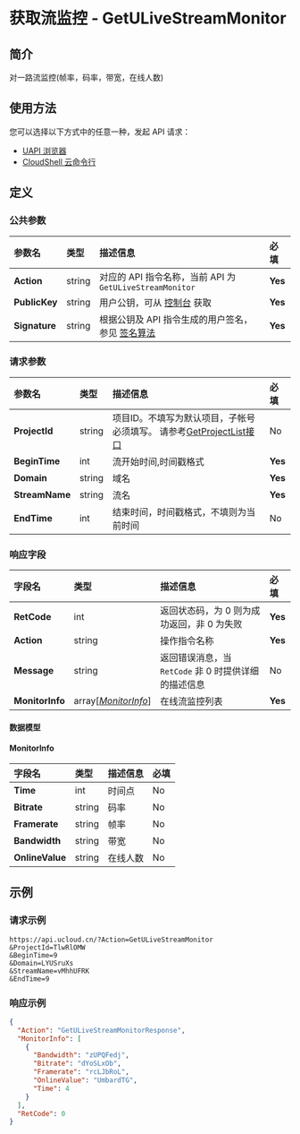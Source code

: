 # 获取流监控 - GetULiveStreamMonitor

## 简介

对一路流监控(帧率，码率，带宽，在线人数)






## 使用方法

您可以选择以下方式中的任意一种，发起 API 请求：
- [UAPI 浏览器](https://console.ucloud.cn/uapi/detail?id=GetULiveStreamMonitor)
- [CloudShell 云命令行](https://shell.ucloud.cn/)


## 定义

### 公共参数

| 参数名 | 类型 | 描述信息 | 必填 |
|:---|:---|:---|:---|
| **Action**     | string  | 对应的 API 指令名称，当前 API 为 `GetULiveStreamMonitor`                        | **Yes** |
| **PublicKey**  | string  | 用户公钥，可从 [控制台](https://console.ucloud.cn/uapi/apikey) 获取                                             | **Yes** |
| **Signature**  | string  | 根据公钥及 API 指令生成的用户签名，参见 [签名算法](api/summary/signature.md)  | **Yes** |

### 请求参数

| 参数名 | 类型 | 描述信息 | 必填 |
|:---|:---|:---|:---|
| **ProjectId** | string | 项目ID。不填写为默认项目，子帐号必须填写。 请参考[GetProjectList接口](https://docs.ucloud.cn/api/summary/get_project_list) |No|
| **BeginTime** | int | 流开始时间,时间戳格式 |**Yes**|
| **Domain** | string | 域名 |**Yes**|
| **StreamName** | string | 流名 |**Yes**|
| **EndTime** | int | 结束时间，时间戳格式，不填则为当前时间 |No|

### 响应字段

| 字段名 | 类型 | 描述信息 | 必填 |
|:---|:---|:---|:---|
| **RetCode** | int | 返回状态码，为 0 则为成功返回，非 0 为失败 |**Yes**|
| **Action** | string | 操作指令名称 |**Yes**|
| **Message** | string | 返回错误消息，当 `RetCode` 非 0 时提供详细的描述信息 |No|
| **MonitorInfo** | array[[*MonitorInfo*](#MonitorInfo)] | 在线流监控列表 |**Yes**|

#### 数据模型


#### MonitorInfo

| 字段名 | 类型 | 描述信息 | 必填 |
|:---|:---|:---|:---|
| **Time** | int | 时间点 |No|
| **Bitrate** | string | 码率 |No|
| **Framerate** | string | 帧率 |No|
| **Bandwidth** | string | 带宽 |No|
| **OnlineValue** | string | 在线人数 |No|

## 示例

### 请求示例
    
```
https://api.ucloud.cn/?Action=GetULiveStreamMonitor
&ProjectId=TlwRlOMW
&BeginTime=9
&Domain=LYUSruXs
&StreamName=vMhhUFRK
&EndTime=9
```

### 响应示例
    
```json
{
  "Action": "GetULiveStreamMonitorResponse",
  "MonitorInfo": [
    {
      "Bandwidth": "zUPQFedj",
      "Bitrate": "dYoSLxOb",
      "Framerate": "rcLJbRoL",
      "OnlineValue": "UmbardTG",
      "Time": 4
    }
  ],
  "RetCode": 0
}
```





